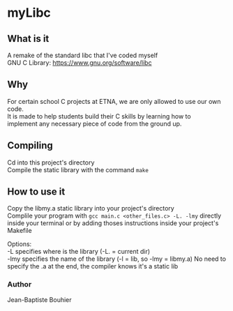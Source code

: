 # myLibc

## What is it
A remake of the standard libc that I've coded myself  
GNU C Library: https://www.gnu.org/software/libc    

## Why
For certain school C projects at ETNA, we are only allowed to use our own code.  
It is made to help students build their C skills by learning how to  
implement any necessary piece of code from the ground up.     

## Compiling
Cd into this project's directory   
Compile the static library with the command `make`   

## How to use it
Copy the libmy.a static library into your project's directory  
Complile your program with `gcc main.c <other_files.c> -L. -lmy` directly  
inside your terminal or by adding thoses instructions inside your project's Makefile  

Options:  
-L   specifies where is the library (-L. = current dir)  
-lmy specifies the name of the library (-l = lib, so -lmy = libmy.a)
No need to specify the .a at the end, the compiler knows it's a static lib  

### Author
Jean-Baptiste Bouhier
